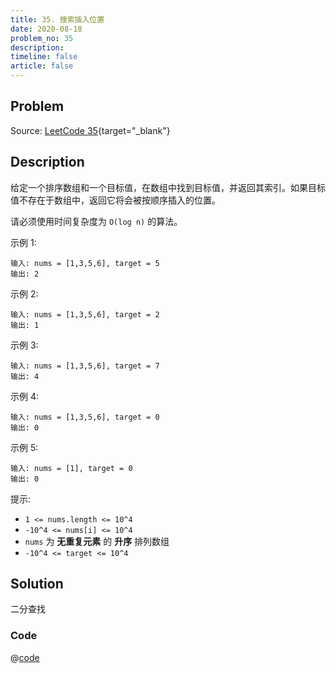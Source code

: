 ```yaml
---
title: 35. 搜索插入位置
date: 2020-08-18
problem_no: 35
description: 
timeline: false
article: false
---
```


<!-- Description. -->

<!-- more -->

## Problem

Source: [LeetCode 35](https://leetcode-cn.com/problems/search-insert-position/){target="_blank"}

## Description

给定一个排序数组和一个目标值，在数组中找到目标值，并返回其索引。如果目标值不存在于数组中，返回它将会被按顺序插入的位置。

请必须使用时间复杂度为 `O(log n)` 的算法。

示例 1:

```text
输入: nums = [1,3,5,6], target = 5
输出: 2
```

示例 2:

```text
输入: nums = [1,3,5,6], target = 2
输出: 1
```

示例 3:

```text
输入: nums = [1,3,5,6], target = 7
输出: 4
```

示例 4:

```text
输入: nums = [1,3,5,6], target = 0
输出: 0
```

示例 5:

```text
输入: nums = [1], target = 0
输出: 0
```

提示:

- `1 <= nums.length <= 10^4`
- `-10^4 <= nums[i] <= 10^4`
- `nums` 为 **无重复元素** 的 **升序** 排列数组
- `-10^4 <= target <= 10^4`

## Solution

二分查找

### Code

@[code](../../_codes/algorithm/code/leet-code/35-main.go)
